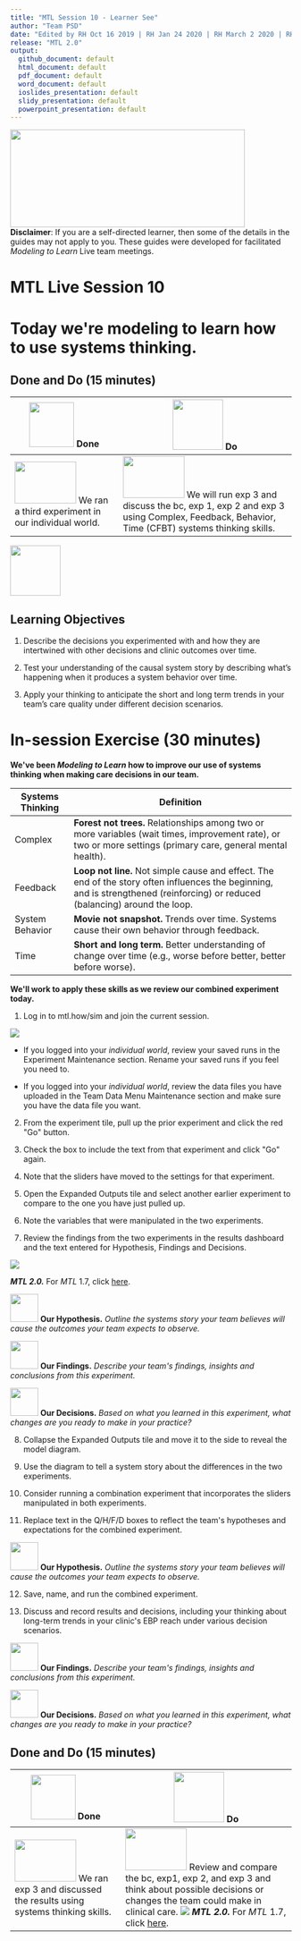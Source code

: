 ```yaml
---
title: "MTL Session 10 - Learner See"
author: "Team PSD"
date: "Edited by RH Oct 16 2019 | RH Jan 24 2020 | RH March 2 2020 | RH March 3 2020"
release: "MTL 2.0"
output: 
  github_document: default
  html_document: default
  pdf_document: default
  word_document: default
  ioslides_presentation: default
  slidy_presentation: default
  powerpoint_presentation: default
---
```


[<img src = "https://github.com/lzim/teampsd/blob/master/resources/title_slides/mtl_s10_systems_thinking_title.png"
     height = "175" width = "420">](#DontLink)  
**Disclaimer**: If you are a self-directed learner, then some of the details in the guides may not apply to you. These guides were developed for facilitated *Modeling to Learn* Live team meetings.

# MTL Live Session 10

# Today we're modeling to learn how to use systems thinking.

## Done and Do (15 minutes)
<!-- Do/Done Tables -->
| [<img src = "https://github.com/lzim/teampsd/blob/master/resources/icons/done.png" height = "80" width = "80">](#.) **Done** | [<img src = "https://github.com/lzim/teampsd/blob/master/resources/icons/do.png" height = "90" width = "90">](#.) **Do** |
| --- | --- | 
| [<img src = "https://raw.githubusercontent.com/lzim/teampsd/master/resources/logos/mtl_how_sim.png" height = "75" width = "110">](http://mtl.how/sim) We ran a third experiment in our individual world.  | [<img src = "https://raw.githubusercontent.com/lzim/teampsd/master/resources/logos/mtl_how_sim.png" height = "75" width = "110">](http://mtl.how/sim) We will run exp 3 and discuss the bc, exp 1, exp 2 and exp 3 using Complex, Feedback, Behavior, Time (CFBT) systems thinking skills. | 


<!-- Learning Objectives Icon --> 
[<img src = "https://github.com/lzim/teampsd/blob/master/resources/icons/learning_objectives.png" height = "90" width = "90" style ="display: inline-block"/>](#.)

## Learning Objectives

1. Describe the decisions you experimented with and how they are intertwined with other decisions and clinic outcomes over time. 

2. Test your understanding of the causal system story by describing what’s happening when it produces a system behavior over time. 

3. Apply your thinking to anticipate the short and long term trends in your team’s care quality under different decision scenarios. 


# In-session Exercise (30 minutes)

**We've been _Modeling to Learn_ how to improve our use of systems thinking when making care decisions in our team.**

Systems Thinking | Definition
-- | -- 
Complex | **Forest   not trees.**    Relationships among two or more   variables (wait times, improvement rate), or two or more settings (primary   care, general mental health).
Feedback | **Loop not line.**    Not simple cause and effect. The end of   the story often influences the beginning, and is strengthened (reinforcing)   or reduced (balancing) around the loop.
System Behavior | **Movie   not snapshot.**    Trends over time.    Systems cause their own behavior   through feedback.
Time | **Short   and   long term.**      Better understanding of change over   time   (e.g., worse before better, better   before worse).

**We'll work to apply these skills as we review our combined experiment today.**

1.	Log in to mtl.how/sim and join the current session.

[![](https://raw.githubusercontent.com/lzim/teampsd/master/resources/gifs/mtl_2.0/sim_ui_1.gif)](#.)

   - If you logged into your *individual world*, review your saved runs in the Experiment Maintenance section. Rename your saved runs if you feel you need to.

   - If you logged into your *individual world*, review the data files you have uploaded in the Team Data Menu Maintenance section and make sure you have the data file you want.
   
2. From the experiment tile, pull up the prior experiment and click the red "Go" button.

3. Check the box to include the text from that experiment and click "Go" again.

4. Note that the sliders have moved to the settings for that experiment.

5. Open the Expanded Outputs tile and select another earlier experiment to compare to the one you have just pulled up.

6. Note the variables that were manipulated in the two experiments.

7. Review the findings from the two experiments in the results dashboard and the text entered for Hypothesis, Findings and Decisions.

[![](https://raw.githubusercontent.com/lzim/teampsd/master/resources/gifs/mtl_2.0/sim_ui_compare_alt.gif)](#.)

***MTL 2.0.*** For *MTL* 1.7, click [here](https://github.com/lzim/mtl/blob/master/release_1.7/mtl_session10_see.md).

[<img src = "https://raw.githubusercontent.com/lzim/teampsd/master/resources/icons/mtl_hypothesis.png" height = "50" width = "50" style = "display: inline-block"/>](#.) **Our Hypothesis.** *Outline the systems story your team believes will cause the outcomes your team expects to observe.*

[<img src = "https://raw.githubusercontent.com/lzim/teampsd/master/resources/icons/mtl_findings.png" height = "50" width = "50" style = "display: inline-block"/>](#.) **Our Findings.** *Describe your team's findings, insights and conclusions from this experiment.* 

[<img src = "https://raw.githubusercontent.com/lzim/teampsd/master/resources/icons/mtl_decisions.png" height = "50" width = "50" style = "display: inline-block"/>](#.) **Our Decisions.** *Based on what you learned in this experiment, what changes are you ready to make in your practice?* 

8. Collapse the Expanded Outputs tile and move it to the side to reveal the model diagram.

9. Use the diagram to tell a system story about the differences in the two experiments.

10. Consider running a combination experiment that incorporates the sliders manipulated in both experiments.

11. Replace text in the Q/H/F/D boxes to reflect the team's hypotheses and expectations for the combined experiment.

[<img src = "https://raw.githubusercontent.com/lzim/teampsd/master/resources/icons/mtl_hypothesis.png" height = "50" width = "50" style = "display: inline-block"/>](#.) **Our Hypothesis.** *Outline the systems story your team believes will cause the outcomes your team expects to observe.*

12. Save, name, and run the combined experiment.

13. Discuss and record results and decisions, including your thinking about long-term trends in your clinic's EBP reach under various decision scenarios.

[<img src = "https://raw.githubusercontent.com/lzim/teampsd/master/resources/icons/mtl_findings.png" height = "50" width = "50" style = "display: inline-block"/>](#.) **Our Findings.** *Describe your team's findings, insights and conclusions from this experiment.* 

[<img src = "https://raw.githubusercontent.com/lzim/teampsd/master/resources/icons/mtl_decisions.png" height = "50" width = "50" style = "display: inline-block"/>](#.) **Our Decisions.** *Based on what you learned in this experiment, what changes are you ready to make in your practice?* 

## Done and Do (15 minutes)
<!-- Do/Done Tables -->
| [<img src = "https://github.com/lzim/teampsd/blob/master/resources/icons/done.png" height = "80" width = "80">](#.) **Done** | [<img src = "https://github.com/lzim/teampsd/blob/master/resources/icons/do.png" height = "90" width = "90">](#.) **Do** |
| --- | --- | 
| [<img src = "https://raw.githubusercontent.com/lzim/teampsd/master/resources/logos/mtl_how_sim.png" height = "75" width = "110">](http://mtl.how/sim) We ran exp 3 and discussed the results using systems thinking skills. | [<img src = "https://raw.githubusercontent.com/lzim/teampsd/master/resources/logos/mtl_how_sim.png" height = "75" width = "110">](http://mtl.how/sim) Review and compare the bc, exp1, exp 2, and exp 3 and think about possible decisions or changes the team could make in clinical care. [![](https://raw.githubusercontent.com/lzim/teampsd/master/resources/gifs/mtl_2.0/sim_ui_results_dash.gif)](#.) ***MTL 2.0.*** For *MTL* 1.7, click [here](https://github.com/lzim/mtl/blob/master/release_1.7/mtl_session10_see.md).|
 
